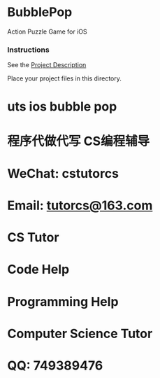 # BubblePop

Action Puzzle Game for iOS

### Instructions

See the [Project Description](./docs/Project%202%20Description.md)

Place your project files in this directory.
# uts ios bubble pop

# 程序代做代写 CS编程辅导

# WeChat: cstutorcs

# Email: tutorcs@163.com

# CS Tutor

# Code Help

# Programming Help

# Computer Science Tutor

# QQ: 749389476
